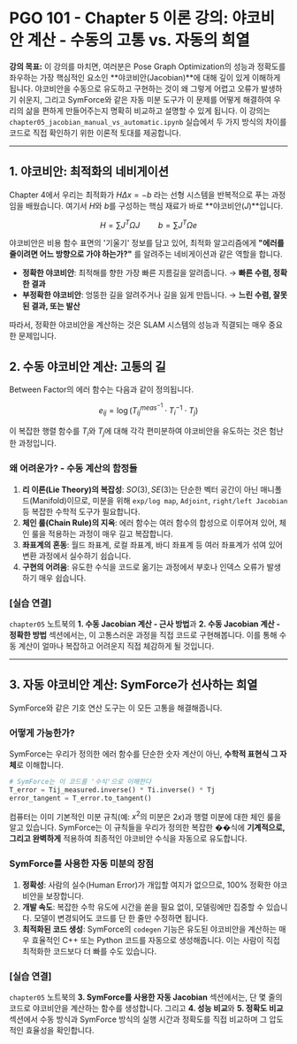 
# PGO 101 - Chapter 5 이론 강의: 야코비안 계산 - 수동의 고통 vs. 자동의 희열

**강의 목표:** 이 강의를 마치면, 여러분은 Pose Graph Optimization의 성능과 정확도를 좌우하는 가장 핵심적인 요소인 **야코비안(Jacobian)**에 대해 깊이 있게 이해하게 됩니다. 야코비안을 수동으로 유도하고 구현하는 것이 왜 그렇게 어렵고 오류가 발생하기 쉬운지, 그리고 SymForce와 같은 자동 미분 도구가 이 문제를 어떻게 해결하여 우리의 삶을 편하게 만들어주는지 명확히 비교하고 설명할 수 있게 됩니다. 이 강의는 `chapter05_jacobian_manual_vs_automatic.ipynb` 실습에서 두 가지 방식의 차이를 코드로 직접 확인하기 위한 이론적 토대를 제공합니다.

---

## 1. 야코비안: 최적화의 네비게이션

Chapter 4에서 우리는 최적화가 $H \Delta x = -b$ 라는 선형 시스템을 반복적으로 푸는 과정임을 배웠습니다. 여기서 $H$와 $b$를 구성하는 핵심 재료가 바로 **야코비안($J$)**입니다.

$$ H = \sum J^T \Omega J \quad \quad b = \sum J^T \Omega e $$

야코비안은 비용 함수 표면의 '기울기' 정보를 담고 있어, 최적화 알고리즘에게 **"에러를 줄이려면 어느 방향으로 가야 하는가?"** 를 알려주는 네비게이션과 같은 역할을 합니다.

- **정확한 야코비안**: 최적해를 향한 가장 빠른 지름길을 알려줍니다. → **빠른 수렴, 정확한 결과**
- **부정확한 야코비안**: 엉뚱한 길을 알려주거나 길을 잃게 만듭니다. → **느린 수렴, 잘못된 결과, 또는 발산**

따라서, 정확한 야코비안을 계산하는 것은 SLAM 시스템의 성능과 직결되는 매우 중요한 문제입니다.

## 2. 수동 야코비안 계산: 고통의 길

Between Factor의 에러 함수는 다음과 같이 정의됩니다.

$$ e_{ij} = \log(T_{ij}^{meas^{-1}} \cdot T_i^{-1} \cdot T_j) $$

이 복잡한 행렬 함수를 $T_i$와 $T_j$에 대해 각각 편미분하여 야코비안을 유도하는 것은 험난한 과정입니다.

### 왜 어려운가? - 수동 계산의 함정들

1.  **리 이론(Lie Theory)의 복잡성**: $SO(3), SE(3)$는 단순한 벡터 공간이 아닌 매니폴드(Manifold)이므로, 미분을 위해 `exp/log map`, `Adjoint`, `right/left Jacobian` 등 복잡한 수학적 도구가 필요합니다.
2.  **체인 룰(Chain Rule)의 지옥**: 에러 함수는 여러 함수의 합성으로 이루어져 있어, 체인 룰을 적용하는 과정이 매우 길고 복잡합니다.
3.  **좌표계의 혼동**: 월드 좌표계, 로컬 좌표계, 바디 좌표계 등 여러 좌표계가 섞여 있어 변환 과정에서 실수하기 쉽습니다.
4.  **구현의 어려움**: 유도한 수식을 코드로 옮기는 과정에서 부호나 인덱스 오류가 발생하기 매우 쉽습니다.

### [실습 연결]
`chapter05` 노트북의 **1. 수동 Jacobian 계산 - 근사 방법**과 **2. 수동 Jacobian 계산 - 정확한 방법** 섹션에서는, 이 고통스러운 과정을 직접 코드로 구현해봅니다. 이를 통해 수동 계산이 얼마나 복잡하고 어려운지 직접 체감하게 될 것입니다.

---

## 3. 자동 야코비안 계산: SymForce가 선사하는 희열

SymForce와 같은 기호 연산 도구는 이 모든 고통을 해결해줍니다.

### 어떻게 가능한가?

SymForce는 우리가 정의한 에러 함수를 단순한 숫자 계산이 아닌, **수학적 표현식 그 자체**로 이해합니다.

```python
# SymForce는 이 코드를 '수식'으로 이해한다
T_error = Tij_measured.inverse() * Ti.inverse() * Tj
error_tangent = T_error.to_tangent()
```

컴퓨터는 이미 기본적인 미분 규칙(예: $x^2$의 미분은 $2x$)과 행렬 미분에 대한 체인 룰을 알고 있습니다. SymForce는 이 규칙들을 우리가 정의한 복잡한 ��식에 **기계적으로, 그리고 완벽하게** 적용하여 최종적인 야코비안 수식을 자동으로 유도합니다.

### SymForce를 사용한 자동 미분의 장점

1.  **정확성**: 사람의 실수(Human Error)가 개입할 여지가 없으므로, 100% 정확한 야코비안을 보장합니다.
2.  **개발 속도**: 복잡한 수학 유도에 시간을 쏟을 필요 없이, 모델링에만 집중할 수 있습니다. 모델이 변경되어도 코드를 단 한 줄만 수정하면 됩니다.
3.  **최적화된 코드 생성**: SymForce의 `codegen` 기능은 유도된 야코비안을 계산하는 매우 효율적인 C++ 또는 Python 코드를 자동으로 생성해줍니다. 이는 사람이 직접 최적화한 코드보다 더 빠를 수도 있습니다.

### [실습 연결]
`chapter05` 노트북의 **3. SymForce를 사용한 자동 Jacobian** 섹션에서는, 단 몇 줄의 코드로 야코비안을 계산하는 함수를 생성합니다. 그리고 **4. 성능 비교**와 **5. 정확도 비교** 섹션에서 수동 방식과 SymForce 방식의 실행 시간과 정확도를 직접 비교하며 그 압도적인 효율성을 확인합니다.
